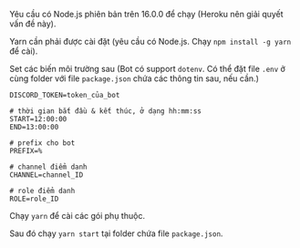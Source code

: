 Yêu cầu có Node.js phiên bản trên 16.0.0 để chạy (Heroku nên giải quyết vấn đề này).

Yarn cần phải được cài đặt (yêu cầu có Node.js. Chạy `npm install -g yarn` để cài).


Set các biến môi trường sau (Bot có support `dotenv`. Có thể đặt file `.env` ở cùng folder với file `package.json` chứa các thông tin sau, nếu cần.)
```
DISCORD_TOKEN=token_của_bot

# thời gian bắt đầu & kết thúc, ở dạng hh:mm:ss
START=12:00:00
END=13:00:00

# prefix cho bot
PREFIX=%

# channel điểm danh
CHANNEL=channel_ID

# role điểm danh
ROLE=role_ID
```

Chạy `yarn` để cài các gói phụ thuộc.

Sau đó chạy `yarn start` tại folder chứa file `package.json`.
